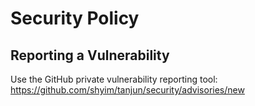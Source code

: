 # Security Policy

## Reporting a Vulnerability

Use the GitHub private vulnerability reporting tool: https://github.com/shyim/tanjun/security/advisories/new
